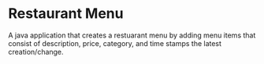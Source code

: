 # Restaurant Menu

A java application that creates a restuarant menu by adding menu items that consist of description, price, category, and time stamps the latest creation/change.
